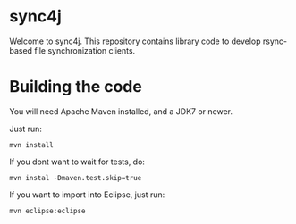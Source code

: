 sync4j
======

Welcome to sync4j. This repository contains library code to develop rsync-based file synchronization clients. 

# Building the code

You will need Apache Maven installed, and a JDK7 or newer. 

Just run:

```
mvn install
```

If you dont want to wait for tests, do:

```
mvn instal -Dmaven.test.skip=true
```

If you want to import into Eclipse, just run:

```
mvn eclipse:eclipse
```

